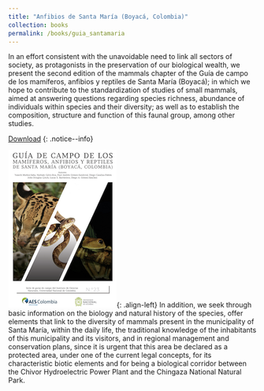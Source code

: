 ```yaml
---
title: "Anfibios de Santa María (Boyacá, Colombia)"
collection: books
permalink: /books/guia_santamaria
---
```



In an effort consistent with the unavoidable need to link all sectors of society, as protagonists in
the preservation of our biological wealth, we present the second edition of the mammals chapter
of the Guía de campo de los mamíferos, anfibios y reptiles de Santa María (Boyacá); in which
we hope to contribute to the standardization of studies of small mammals, aimed at answering
questions regarding species richness, abundance of individuals within species and their diversity;
as well as to establish the composition, structure and function of this faunal group, among
other studies. 


[Download](http://ciencias.bogota.unal.edu.co/fileadmin/Facultad_de_Ciencias/Publicaciones/Imagenes/Portadas_Libros/Colecciones/Guias_ICN/23/GCICN23.pdf)
{: .notice--info}

![](/images/portadaGuiaSantaMaria_2019.png){: .align-left}
In addition, we seek through basic information on the biology and natural history
of the species, offer elements that link to the diversity of mammals present in the municipality
of Santa María, within the daily life, the traditional knowledge of the inhabitants of this municipality
and its visitors, and in regional management and conservation plans, since it is urgent
that this area be declared as a protected area, under one of the current legal concepts, for its characteristic
biotic elements and for being a biological corridor between the Chivor Hydroelectric
Power Plant and the Chingaza National Natural Park.



